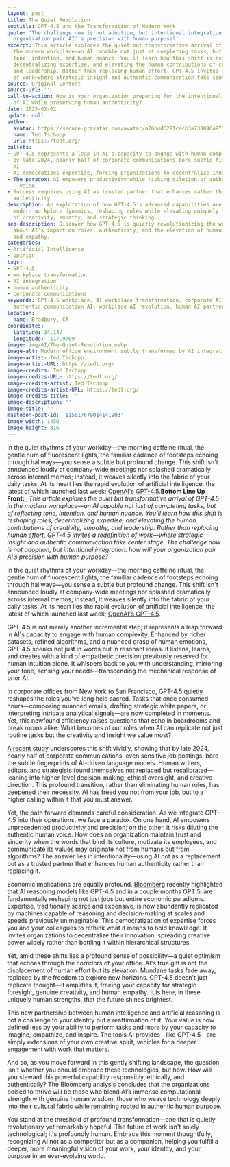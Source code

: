 ```yaml
---
layout: post
title: The Quiet Revolution
subtitle: GPT-4.5 and the Transformation of Modern Work
quote: 'The challenge now is not adoption, but intentional integration: how will your
  organization pair AI''s precision with human purpose?'
excerpt: This article explores the quiet but transformative arrival of GPT-4.5 in
  the modern workplace—an AI capable not just of completing tasks, but of reflecting
  tone, intention, and human nuance. You'll learn how this shift is reshaping roles,
  decentralizing expertise, and elevating the human contributions of creativity, empathy,
  and leadership. Rather than replacing human effort, GPT-4.5 invites a redefinition
  of work—where strategic insight and authentic communication take center stage.
source: Original Content
source-url: ''
call-to-action: How is your organization preparing for the intentional integration
  of AI while preserving human authenticity?
date: 2025-03-02
update: null
author:
  avatar: https://secure.gravatar.com/avatar/a76b4d6291cecb3a738896a971bfb903?s=512&d=mp&r=g
  name: Ted Tschopp
  url: https://tedt.org/
bullets:
- GPT-4.5 represents a leap in AI's capacity to engage with human complexity and nuance
- By late 2024, nearly half of corporate communications bore subtle fingerprints of
  AI
- AI democratizes expertise, forcing organizations to decentralize innovation
- The paradox: AI empowers productivity while risking dilution of authentic human
    voice
- Success requires using AI as trusted partner that enhances rather than replaces
  authenticity
description: An exploration of how GPT-4.5's advanced capabilities are quietly transforming
  modern workplace dynamics, reshaping roles while elevating uniquely human contributions
  of creativity, empathy, and strategic thinking.
seo-description: Discover how GPT-4.5 is quietly revolutionizing the workplace. Learn
  about AI's impact on roles, authenticity, and the elevation of human creativity
  and empathy.
categories:
- Artificial Intelligence
- Opinion
tags:
- GPT-4.5
- workplace transformation
- AI integration
- human authenticity
- corporate communications
keywords: GPT-4.5 workplace, AI workplace transformation, corporate AI integration,
  authentic communication AI, workplace AI revolution, human AI partnership
location:
  name: Bradbury, CA
coordinates:
  latitude: 34.147
  longitude: -117.9709
image: img/AI/The-Quiet-Revolution.webp
image-alt: Modern office environment subtly transformed by AI integration
image-artist: Ted Tschopp
image-artist-URL: https://tedt.org/
image-credits: Ted Tschopp
image-credits-URL: https://tedt.org/
image-credits-artist: Ted Tschopp
image-credits-artist-URL: https://tedt.org/
image-credits-title: ''
image-description: ''
image-title: ''
mastodon-post-id: '115017679014141903'
image_width: 1456
image_height: 816
---
```

In the quiet rhythms of your workday—the morning caffeine ritual, the gentle hum of fluorescent lights, the familiar cadence of footsteps echoing through hallways—you sense a subtle but profound change. This shift isn't announced loudly at company-wide meetings nor splashed dramatically across internal memos; instead, it weaves silently into the fabric of your daily tasks. At its heart lies the rapid evolution of artificial intelligence, the latest of which launched last week; [OpenAI's GPT-4.5](https://mcas-proxyweb.mcas.ms/certificate-checker?login=false&originalUrl=https%3A%2F%2Fopenai.com.mcas.ms%2Findex%2Fintroducing-gpt-4-5%2F%3FMcasTsid%3D11522&McasCSRF=55276e28c5108cb310cf3cd7b085f5ecf5f2729bc0623bee6f93fb4cec968e92).**Bottom Line Up Front:**_ _This article explores the quiet but transformative arrival of GPT-4.5 in the modern workplace—an AI capable not just of completing tasks, but of reflecting tone, intention, and human nuance. You’ll learn how this shift is reshaping roles, decentralizing expertise, and elevating the human contributions of creativity, empathy, and leadership. Rather than replacing human effort, GPT-4.5 invites a redefinition of work—where strategic insight and authentic communication take center stage. The challenge now is not adoption, but intentional integration: how will your organization pair AI’s precision with human purpose?_

In the quiet rhythms of your workday—the morning caffeine ritual, the gentle hum of fluorescent lights, the familiar cadence of footsteps echoing through hallways—you sense a subtle but profound change. This shift isn't announced loudly at company-wide meetings nor splashed dramatically across internal memos; instead, it weaves silently into the fabric of your daily tasks. At its heart lies the rapid evolution of artificial intelligence, the latest of which launched last week; [OpenAI's GPT-4.5](https://mcas-proxyweb.mcas.ms/certificate-checker?login=false&originalUrl=https%3A%2F%2Fopenai.com.mcas.ms%2Findex%2Fintroducing-gpt-4-5%2F%3FMcasTsid%3D11522&McasCSRF=55276e28c5108cb310cf3cd7b085f5ecf5f2729bc0623bee6f93fb4cec968e92).

GPT-4.5 is not merely another incremental step; it represents a leap forward in AI's capacity to engage with human complexity. Enhanced by richer datasets, refined algorithms, and a nuanced grasp of human emotions, GPT-4.5 speaks not just in words but in resonant ideas. It listens, learns, and creates with a kind of empathetic precision previously reserved for human intuition alone. It whispers back to you with understanding, mirroring your tone, sensing your needs—transcending the mechanical response of prior AI.

In corporate offices from New York to San Francisco, GPT-4.5 quietly reshapes the roles you've long held sacred. Tasks that once consumed hours—composing nuanced emails, drafting strategic white papers, or interpreting intricate analytical signals—are now completed in moments. Yet, this newfound efficiency raises questions that echo in boardrooms and break rooms alike: What becomes of our roles when AI can replicate not just routine tasks but the creativity and insight we value most?

[A recent study](https://arxiv.org/abs/2502.09747) underscores this shift vividly, showing that by late 2024, nearly half of corporate communications, even sensitive job postings, bore the subtle fingerprints of AI-driven language models. Human writers, editors, and strategists found themselves not replaced but recalibrated—leaning into higher-level decision-making, ethical oversight, and creative direction. This profound transition, rather than eliminating human roles, has deepened their necessity. AI has freed you not from your job, but to a higher calling within it that you must answer.

Yet, the path forward demands careful consideration. As we integrate GPT-4.5 into their operations, we face a paradox. On one hand, AI empowers unprecedented productivity and precision; on the other, it risks diluting the authentic human voice. How does an organization maintain trust and sincerity when the words that bind its culture, motivate its employees, and communicate its values may originate not from humans but from algorithms? The answer lies in intentionality—using AI not as a replacement but as a trusted partner that enhances human authenticity rather than replacing it.

Economic implications are equally profound. [Bloomberg](https://www.bloomberg.com/news/articles/2025-02-28/how-ai-reasoning-models-will-change-companies-and-the-economy) recently highlighted that AI reasoning models like GPT-4.5 and in a couple months GPT 5, are fundamentally reshaping not just jobs but entire economic paradigms. Expertise, traditionally scarce and expensive, is now abundantly replicated by machines capable of reasoning and decision-making at scales and speeds previously unimaginable. This democratization of expertise forces you and your colleagues to rethink what it means to hold knowledge. It invites organizations to decentralize their innovation, spreading creative power widely rather than bottling it within hierarchical structures.

Yet, amid these shifts lies a profound sense of possibility—a quiet optimism that echoes through the corridors of your office. AI's true gift is not the displacement of human effort but its elevation. Mundane tasks fade away, replaced by the freedom to explore new horizons. GPT-4.5 doesn't just replicate thought—it amplifies it, freeing your capacity for strategic foresight, genuine creativity, and human empathy. It is here, in these uniquely human strengths, that the future shines brightest.

This new partnership between human intelligence and artificial reasoning is not a challenge to your identity but a reaffirmation of it. Your value is now defined less by your ability to perform tasks and more by your capacity to imagine, empathize, and inspire. The tools AI provides—like GPT-4.5—are simply extensions of your own creative spirit, vehicles for a deeper engagement with work that matters.

And so, as you move forward in this gently shifting landscape, the question isn't whether you should embrace these technologies, but how. How will you steward this powerful capability responsibly, ethically, and authentically? The Bloomberg analysis concludes that the organizations poised to thrive will be those who blend AI’s immense computational strength with genuine human wisdom, those who weave technology deeply into their cultural fabric while remaining rooted in authentic human purpose.

You stand at the threshold of profound transformation—one that is quietly revolutionary yet remarkably hopeful. The future of work isn't solely technological; it's profoundly human. Embrace this moment thoughtfully, recognizing AI not as a competitor but as a companion, helping you fulfill a deeper, more meaningful vision of your work, your identity, and your purpose in an ever-evolving world.
